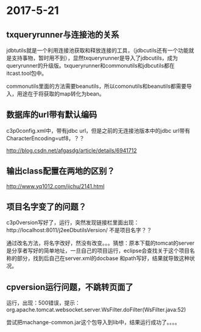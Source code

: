 # 2017-5-21

## txqueryrunner与连接池的关系

jdbtutils就是一个利用连接池获取和释放连接的工具，（jdbcutils还有一个功能就是支持事物，暂时用不到），显然txqueryrunner是导入了jdbcutils，成为queryrunner的升级版。txqueryrunner和commonutils和jdbcutils都在itcast.tool包中。

commonutils里面的方法需要beanutils，所以comonutils和beanutils都需要导入，用途在于将获取的map转化为bean。

## 数据库的url带有默认编码

c3p0config.xml中，带有jdbc url，但是之前的无连接池版本中的jdbc url带有CharacterEncoding=utf8，？？

http://blog.csdn.net/afgasdg/article/details/6941712

## 输出class配置在两地的区别？

http://www.yq1012.com/jichu/2141.html

## 项目名字变了的问题？

c3p0version写好了，运行，突然发现链接栏里面出现：http://localhost:8011/j2eeDbutilsVersion/  不是项目名字？？

通过改名方法，将名字改好，然没有改变。。。猜想：原本下载的tomcat的server是分享者写好的简单地址，一旦自己的项目运行，eclipse会查找关于这个项目名称的部分，找到后自己在server.xml的docbase 和path写好，结果就导致这种状况。

## cpversion运行问题，不跳转页面了

运行，出现：500错误，提示：org.apache.tomcat.websocket.server.WsFilter.doFilter(WsFilter.java:52)

尝试把machange-common.jar这个包导入到lib中，结果运行成功了。。。。



